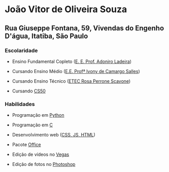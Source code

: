 # João Vitor de Oliveira Souza

## Rua Giuseppe Fontana, 59, Vivendas do Engenho D'água, Itatiba, São Paulo

### Escolaridade

- Ensino Fundamental Copleto ([E. E. Prof. Adoniro Ladeira](https://www.facebook.com/adoniro.ladeira.3))

- Cursando Ensino Médio ([E.E. Profª Ivony de Camargo Salles](https://pt-br.facebook.com/EscolaIvony/))

- Cursando Ensino Técnico ([ETEC Rosa Perrone Scavone](http://rosaperrone.com.br/))

- Cursando [CS50](https://cs50.harvard.edu/x/2022/)

### Habilidades

- Programação em [Python](https://www.python.org/)

- Programação em [C](https://en.cppreference.com/w/c/language)

- Desenvolvimento web ([CSS, JS, HTML](https://developer.mozilla.org/pt-BR/docs/Web))

- Pacote [Office](https://docs.microsoft.com/pt-br/microsoft-365/?view=o365-worldwide)

- Edição de vídeos no [Vegas](https://www.vegascreativesoftware.com/br/)

- Edição de fotos no [Photoshop](https://www.adobe.com/br/products/photoshop.html)